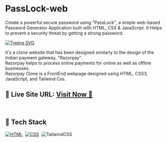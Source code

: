 # PassLock-web
Create a powerful secure password using "PassLock", a simple web-based Password Generator Application built with HTML, CSS &amp; JavaScript. It Helps to prevent a security threat by getting a strong password. 

[![Typing SVG](https://readme-typing-svg.demolab.com?font=Shadows+Into+Light&pause=1000&color=F1F7F4&width=441&height=55&lines=Glad+to+see+you+here+inside+my+Repo-%22Razorpay_clone%22)](https://git.io/typing-svg)

It's a clone website that has been designed similarly to the design of the Indian payment gateway, "Razorpay". <br>
Razorpay helps to process online payments for online as well as offline businesses.<br>
Razorpay Clone is a FrontEnd webpage designed using HTML, CSS3, JavaScript, and Tailwind Css.


## 📌 **Live Site URL:** <a href="https://passlock-web.netlify.app">**Visit Now** 🚀</a>

<br>

## 📌 Tech Stack

[![HTML](https://img.shields.io/badge/html5%20-%23E34F26.svg?&style=for-the-badge&logo=html5&logoColor=white)](https://github.com/prakash-naikwadi)&nbsp;
[![CSS](https://img.shields.io/badge/css3%20-%231572B6.svg?&style=for-the-badge&logo=css3&logoColor=white)](https://github.com/prakash-naikwadi)&nbsp;
<img alt="TailwindCSS" src="https://img.shields.io/badge/Tailwind_CSS-38B2AC?style=for-the-badge&logo=tailwind-css&logoColor=white"/>&nbsp;
<br>
<br>



